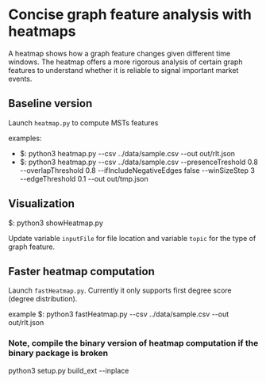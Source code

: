 # Concise graph feature analysis with heatmaps

A heatmap shows how a graph feature changes given different time windows.
The heatmap offers a more rigorous analysis of certain graph features
to understand whether it is reliable to signal important market events.


## Baseline version


Launch ``heatmap.py`` to compute MSTs features

examples:
- $: python3 heatmap.py --csv ../data/sample.csv  --out out/rlt.json
- $: python3 heatmap.py --csv ../data/sample.csv  --presenceTreshold 0.8 --overlapThreshold 0.8  --ifIncludeNegativeEdges false  --winSizeStep 3 --edgeThreshold 0.1 --out out/tmp.json

## Visualization

$: python3 showHeatmap.py

Update variable ``inputFile`` for file location and variable ``topic`` for the type of graph feature.


## Faster heatmap computation

Launch ``fastHeatmap.py``. Currently it only supports first degree score (degree distribution).

example 
$: python3 fastHeatmap.py --csv ../data/sample.csv  --out out/rlt.json


### Note, compile the binary version of heatmap computation if the binary package is broken
python3 setup.py build_ext --inplace